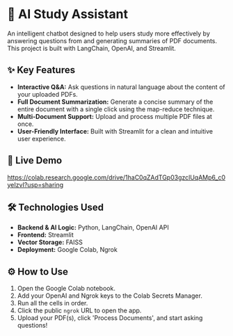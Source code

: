 # 🤖 AI Study Assistant

An intelligent chatbot designed to help users study more effectively by answering questions from and generating summaries of PDF documents. This project is built with LangChain, OpenAI, and Streamlit.

## ✨ Key Features

-   **Interactive Q&A:** Ask questions in natural language about the content of your uploaded PDFs.
-   **Full Document Summarization:** Generate a concise summary of the entire document with a single click using the map-reduce technique.
-   **Multi-Document Support:** Upload and process multiple PDF files at once.
-   **User-Friendly Interface:** Built with Streamlit for a clean and intuitive user experience.

## 🚀 Live Demo

https://colab.research.google.com/drive/1haC0qZAdTGp03gzclUqAMp6_c0yeIzvI?usp=sharing

## 🛠️ Technologies Used

-   **Backend & AI Logic:** Python, LangChain, OpenAI API
-   **Frontend:** Streamlit
-   **Vector Storage:** FAISS
-   **Deployment:** Google Colab, Ngrok

## ⚙️ How to Use

1.  Open the Google Colab notebook.
2.  Add your OpenAI and Ngrok keys to the Colab Secrets Manager.
3.  Run all the cells in order.
4.  Click the public `ngrok` URL to open the app.
5.  Upload your PDF(s), click 'Process Documents', and start asking questions!
